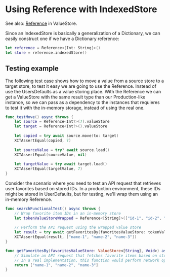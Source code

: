 # Using Reference with IndexedStore

See also: [Reference](/Documentation/ValueStore/Reference.md) in ValueStore.

Since an IndexedStore is basically a generalization of a Dictionary, we can easily construct one if we have a Dictionary reference:

```swift
let reference = Reference<[Int: String]>()
let store = reference.indexedStore()
```

## Testing example
The following test case shows how to move a value from a source store to a target store, to test it easy we are going to use the Reference. Instead of use the UsersDefaults as a value storing place. With the Reference we can get a ValueStore with the same result type than our Production-like instance, so we can pass as a dependency to the instances that requieres to test it with the in-memory storage, instead of using the real one.

```swift
func testMove() async throws {
    let source = Reference<Int?>(7).valueStore
    let target = Reference<Int?>().valueStore
    
    let copied = try await source.move(to: target)
    XCTAssertEqual(copied, 7)
    
    let sourceValue = try? await source.load()
    XCTAssertEqual(sourceValue, nil)
    
    let targetValue = try await target.load()
    XCTAssertEqual(targetValue, 7)
}
```

Consider the scenario where you need to test an API request that retrieves user favorites based on stored IDs. In a production environment, these IDs might be stored in UserDefaults, but for testing, we'll wrap them using an in-memory Reference.

```swift 
func searchFunctionalTest() async throws {
    // Wrap favorite item IDs in an in-memory store
    let tokenValueStoreWrapped = Reference<[String]>(["id-1", "id-2", "id-3"]).valueStore
    
    // Perform the API request using the wrapped value store
    let result = try await getFavoritesBy(favoritesValueStore: tokenValueStoreWrapped)
    XCTAssertEqual(result, ["name-1", "name-2", "name-3"])
}

func getFavoritesBy(favoritesValueStore: ValueStore<[String], Void>) async throws -> [String] {
    // Simulate an API request that fetches favorite items based on stored IDs
    // In a real implementation, this function would perform network operations
    return ["name-1", "name-2", "name-3"]
}
```
